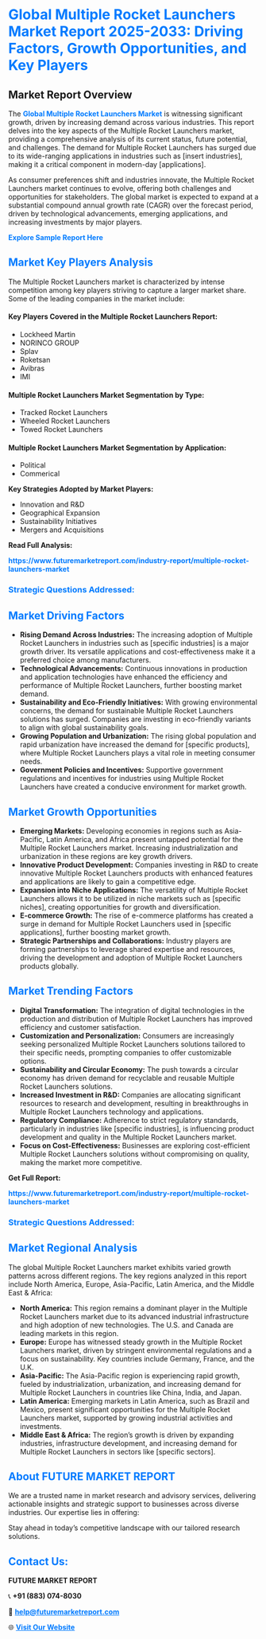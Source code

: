 <h1 style="color: #007BFF;">Global Multiple Rocket Launchers Market Report 2025-2033: Driving Factors, Growth Opportunities, and Key Players</h1>

<section id="overview">
<h2>Market Report Overview</h2>
<p>The <a href="https://www.futuremarketreport.com/industry-report/multiple-rocket-launchers-market" style="color: #007BFF; text-decoration: none;"><strong>Global Multiple Rocket Launchers Market</strong></a> is witnessing significant growth, driven by increasing demand across various industries. This report delves into the key aspects of the Multiple Rocket Launchers market, providing a comprehensive analysis of its current status, future potential, and challenges. The demand for Multiple Rocket Launchers has surged due to its wide-ranging applications in industries such as [insert industries], making it a critical component in modern-day [applications].</p>
<p>As consumer preferences shift and industries innovate, the Multiple Rocket Launchers market continues to evolve, offering both challenges and opportunities for stakeholders. The global market is expected to expand at a substantial compound annual growth rate (CAGR) over the forecast period, driven by technological advancements, emerging applications, and increasing investments by major players.</p>
</section>

<section id="overview">
<p><a href="https://www.futuremarketreport.com/request-sample/reportId=64339" style="color: #007BFF; text-decoration: none;"><strong>Explore Sample Report Here</strong></a></p>
</section>

<section id="key-players">
<h2 style="color: #007BFF;">Market Key Players Analysis</h2>
<p>The Multiple Rocket Launchers market is characterized by intense competition among key players striving to capture a larger market share. Some of the leading companies in the market include:</p>
<h4>Key Players Covered in the Multiple Rocket Launchers Report:</h4>
<ul><li>Lockheed Martin</li><li>NORINCO GROUP</li><li>Splav</li><li>Roketsan</li><li>Avibras</li><li>IMI</li></ul>
<h4>Multiple Rocket Launchers Market Segmentation by Type:</h4>
<ul><li>Tracked Rocket Launchers</li><li>Wheeled Rocket Launchers</li><li>Towed Rocket Launchers</li></ul>

<h4>Multiple Rocket Launchers Market Segmentation by Application:</h4>
<ul><li>Political</li><li>Commerical</li></ul>
<p><strong>Key Strategies Adopted by Market Players:</strong></p>
<ul>
<li>Innovation and R&D</li>
<li>Geographical Expansion</li>
<li>Sustainability Initiatives</li>
<li>Mergers and Acquisitions</li>
</ul>
</section>

<section>
<p><strong>Read Full Analysis: </strong></p><a href="https://www.futuremarketreport.com/industry-report/multiple-rocket-launchers-market" style="color: #007BFF; text-decoration: none;"><strong>https://www.futuremarketreport.com/industry-report/multiple-rocket-launchers-market</strong></a>
<h3 style="color: #007BFF;">Strategic Questions Addressed:</h3>
</section>

<section id="driving-factors">
<h2 style="color: #007BFF;">Market Driving Factors</h2>
<ul>
<li><strong>Rising Demand Across Industries:</strong> The increasing adoption of Multiple Rocket Launchers in industries such as [specific industries] is a major growth driver. Its versatile applications and cost-effectiveness make it a preferred choice among manufacturers.</li>
<li><strong>Technological Advancements:</strong> Continuous innovations in production and application technologies have enhanced the efficiency and performance of Multiple Rocket Launchers, further boosting market demand.</li>
<li><strong>Sustainability and Eco-Friendly Initiatives:</strong> With growing environmental concerns, the demand for sustainable Multiple Rocket Launchers solutions has surged. Companies are investing in eco-friendly variants to align with global sustainability goals.</li>
<li><strong>Growing Population and Urbanization:</strong> The rising global population and rapid urbanization have increased the demand for [specific products], where Multiple Rocket Launchers plays a vital role in meeting consumer needs.</li>
<li><strong>Government Policies and Incentives:</strong> Supportive government regulations and incentives for industries using Multiple Rocket Launchers have created a conducive environment for market growth.</li>
</ul>
</section>

<section id="growth-opportunities">
<h2 style="color: #007BFF;">Market Growth Opportunities</h2>
<ul>
<li><strong>Emerging Markets:</strong> Developing economies in regions such as Asia-Pacific, Latin America, and Africa present untapped potential for the Multiple Rocket Launchers market. Increasing industrialization and urbanization in these regions are key growth drivers.</li>
<li><strong>Innovative Product Development:</strong> Companies investing in R&D to create innovative Multiple Rocket Launchers products with enhanced features and applications are likely to gain a competitive edge.</li>
<li><strong>Expansion into Niche Applications:</strong> The versatility of Multiple Rocket Launchers allows it to be utilized in niche markets such as [specific niches], creating opportunities for growth and diversification.</li>
<li><strong>E-commerce Growth:</strong> The rise of e-commerce platforms has created a surge in demand for Multiple Rocket Launchers used in [specific applications], further boosting market growth.</li>
<li><strong>Strategic Partnerships and Collaborations:</strong> Industry players are forming partnerships to leverage shared expertise and resources, driving the development and adoption of Multiple Rocket Launchers products globally.</li>
</ul>
</section>

<section id="trending-factors">
<h2 style="color: #007BFF;">Market Trending Factors</h2>
<ul>
<li><strong>Digital Transformation:</strong> The integration of digital technologies in the production and distribution of Multiple Rocket Launchers has improved efficiency and customer satisfaction.</li>
<li><strong>Customization and Personalization:</strong> Consumers are increasingly seeking personalized Multiple Rocket Launchers solutions tailored to their specific needs, prompting companies to offer customizable options.</li>
<li><strong>Sustainability and Circular Economy:</strong> The push towards a circular economy has driven demand for recyclable and reusable Multiple Rocket Launchers solutions.</li>
<li><strong>Increased Investment in R&D:</strong> Companies are allocating significant resources to research and development, resulting in breakthroughs in Multiple Rocket Launchers technology and applications.</li>
<li><strong>Regulatory Compliance:</strong> Adherence to strict regulatory standards, particularly in industries like [specific industries], is influencing product development and quality in the Multiple Rocket Launchers market.</li>
<li><strong>Focus on Cost-Effectiveness:</strong> Businesses are exploring cost-efficient Multiple Rocket Launchers solutions without compromising on quality, making the market more competitive.</li>
</ul>
</section>

<section>
<p><strong>Get Full Report: </strong></p><a href="https://www.futuremarketreport.com/industry-report/multiple-rocket-launchers-market" style="color: #007BFF; text-decoration: none;"><strong>https://www.futuremarketreport.com/industry-report/multiple-rocket-launchers-market</strong></a>
<h3 style="color: #007BFF;">Strategic Questions Addressed:</h3>
</section>


<section id="regional-analysis">
<h2 style="color: #007BFF;">Market Regional Analysis</h2>
<p>The global Multiple Rocket Launchers market exhibits varied growth patterns across different regions. The key regions analyzed in this report include North America, Europe, Asia-Pacific, Latin America, and the Middle East & Africa:</p>
<ul>
<li><strong>North America:</strong> This region remains a dominant player in the Multiple Rocket Launchers market due to its advanced industrial infrastructure and high adoption of new technologies. The U.S. and Canada are leading markets in this region.</li>
<li><strong>Europe:</strong> Europe has witnessed steady growth in the Multiple Rocket Launchers market, driven by stringent environmental regulations and a focus on sustainability. Key countries include Germany, France, and the U.K.</li>
<li><strong>Asia-Pacific:</strong> The Asia-Pacific region is experiencing rapid growth, fueled by industrialization, urbanization, and increasing demand for Multiple Rocket Launchers in countries like China, India, and Japan.</li>
<li><strong>Latin America:</strong> Emerging markets in Latin America, such as Brazil and Mexico, present significant opportunities for the Multiple Rocket Launchers market, supported by growing industrial activities and investments.</li>
<li><strong>Middle East & Africa:</strong> The region’s growth is driven by expanding industries, infrastructure development, and increasing demand for Multiple Rocket Launchers in sectors like [specific sectors].</li>
</ul>
</section>

<footer>
<h2 style="color: #007BFF;">About FUTURE MARKET REPORT</h2>
<p>We are a trusted name in market research and advisory services, delivering actionable insights and strategic support to businesses across diverse industries. Our expertise lies in offering:</p>

<p>Stay ahead in today’s competitive landscape with our tailored research solutions.</p>

<h2 style="color: #007BFF;">Contact Us:</h2>
<p><strong>FUTURE MARKET REPORT</strong></p>
<p>📞 <strong>+91 (883) 074-8030</strong></p>
<p>📧 <strong><a href="mailto:help@futuremarketreport.com" style="color: #007BFF;">help@futuremarketreport.com</a></strong></p>
<p>🌐 <strong><a href="https://www.futuremarketreport.com/" style="color: #007BFF;">Visit Our Website</a></strong></p>
</footer>